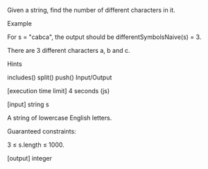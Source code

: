 Given a string, find the number of different characters in it.

Example

For s = "cabca", the output should be differentSymbolsNaive(s) = 3.

There are 3 different characters a, b and c.

Hints

includes()
split()
push()
Input/Output

[execution time limit] 4 seconds (js)

[input] string s

A string of lowercase English letters.

Guaranteed constraints:

3 ≤ s.length ≤ 1000.

[output] integer